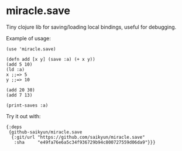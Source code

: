 # miracle.save
Tiny clojure lib for saving/loading local bindings, useful for debugging.

Example of usage:
```
(use 'miracle.save)

(defn add [x y] (save :a) (+ x y))
(add 5 10)
(ld :a)
x ;;=> 5
y ;;=> 10

(add 20 30)
(add 7 13)
 
(print-saves :a)
```

Try it out with:

```edn
{:deps
 {github-saikyun/miracle.save
  {:git/url "https://github.com/saikyun/miracle.save"
   :sha     "e49fa76e6a5c34f936729b94c800727559d06da9"}}}
```
